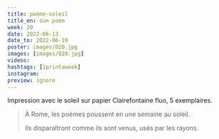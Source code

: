 ```yaml
---
title: poème-soleil
title_en: sun poem
week: 20
date: 2022-06-13
date_to: 2022-06-19
poster: images/020.jpg
images: [images/020.jpg]
videos: 
hashtags: [1printaweek]
instagram: 
preview: ignore
---
```




Impression avec le soleil sur papier Clairefontaine fluo, 5 exemplaires.

> À Rome, les poèmes poussent en une semaine au soleil. 
>
> Ils disparaîtront comme ils sont venus, usés par les rayons.
